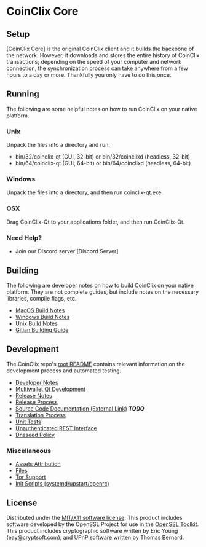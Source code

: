 CoinClix Core
=====================

Setup
---------------------
[CoinClix Core] is the original CoinClix client and it builds the backbone of the network. However, it downloads and stores the entire history of CoinClix transactions; depending on the speed of your computer and network connection, the synchronization process can take anywhere from a few hours to a day or more. Thankfully you only have to do this once.

Running
---------------------
The following are some helpful notes on how to run CoinClix on your native platform.

### Unix

Unpack the files into a directory and run:

- bin/32/coinclix-qt (GUI, 32-bit) or bin/32/coinclixd (headless, 32-bit)
- bin/64/coinclix-qt (GUI, 64-bit) or bin/64/coinclixd (headless, 64-bit)

### Windows

Unpack the files into a directory, and then run coinclix-qt.exe.

### OSX

Drag CoinClix-Qt to your applications folder, and then run CoinClix-Qt.

### Need Help?

* Join our Discord server [Discord Server]

Building
---------------------
The following are developer notes on how to build CoinClix on your native platform. They are not complete guides, but include notes on the necessary libraries, compile flags, etc.

- [MacOS Build Notes](build-macos.md)
- [Windows Build Notes](build-windows.md)
- [Unix Build Notes](build-unix.md)
- [Gitian Building Guide](gitian-building.md)

Development
---------------------
The CoinClix repo's [root README](https://github.com/CoinClix/CoinClix/blob/master/README.md) contains relevant information on the development process and automated testing.

- [Developer Notes](developer-notes.md)
- [Multiwallet Qt Development](multiwallet-qt.md)
- [Release Notes](release-notes.md)
- [Release Process](release-process.md)
- [Source Code Documentation (External Link)](https://dev.visucore.com/bitcoin/doxygen/) ***TODO***
- [Translation Process](translation_process.md)
- [Unit Tests](unit-tests.md)
- [Unauthenticated REST Interface](REST-interface.md)
- [Dnsseed Policy](dnsseed-policy.md)

### Miscellaneous
- [Assets Attribution](assets-attribution.md)
- [Files](files.md)
- [Tor Support](tor.md)
- [Init Scripts (systemd/upstart/openrc)](init.md)

License
---------------------
Distributed under the [MIT/X11 software license](http://www.opensource.org/licenses/mit-license.php).
This product includes software developed by the OpenSSL Project for use in the [OpenSSL Toolkit](https://www.openssl.org/). This product includes
cryptographic software written by Eric Young ([eay@cryptsoft.com](mailto:eay@cryptsoft.com)), and UPnP software written by Thomas Bernard.
